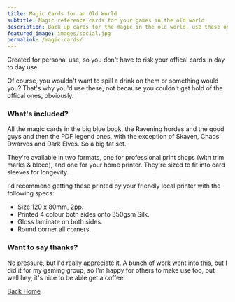 ```yaml
---
title: Magic Cards for an Old World
subtitle: Magic reference cards for your games in the old world.
description: Back up cards for the magic in the old world, use these on your table rather than the offical ones
featured_image: images/social.jpg
permalink: /magic-cards/
---
```


Created for personal use, so you don't have to risk your offical cards in day to day use. 

Of course, you wouldn't want to spill a drink on them or something would you? That's why you'd use these, not because you couldn't get hold of the offical ones, obviously.

### What's included?
All the magic cards in the big blue book, the Ravening hordes and the good guys and then the PDF legend ones, with the exception of Skaven, Chaos Dwarves and Dark Elves. So a big fat set.

They're available in two formats, one for professional print shops (with trim marks & bleed), and one for your home printer. They're sized to fit into card sleeves for longevity. 

I'd recommend getting these printed by your friendly local printer with the following specs:
- Size 120 x 80mm, 2pp.
- Printed 4 colour both sides onto 350gsm Silk. 
- Gloss laminate on both sides.
- Round corner all corners.

### Want to say thanks?
No pressure, but I'd really appreciate it. A bunch of work went into this, but I did it for my gaming group, so I'm happy for others to make use too, but well hey, it's nice to be able get a coffee!
<div id="donate-button-container">
<div id="donate-button"></div>
<script src="https://www.paypalobjects.com/donate/sdk/donate-sdk.js" charset="UTF-8"></script>
<script>
PayPal.Donation.Button({
env:'production',
hosted_button_id:'924JP2TJMAMWL',
image: {
src:'https://www.paypalobjects.com/en_GB/i/btn/btn_donate_LG.gif',
alt:'Donate with PayPal button',
title:'PayPal - The safer, easier way to pay online!',
}
}).render('#donate-button');
</script>
</div>

<script type="text/javascript" src="https://cdnjs.buymeacoffee.com/1.0.0/button.prod.min.js" data-name="bmc-button" data-slug="martycarcosa" data-color="#40DCA5" data-emoji="🤘"  data-font="Lato" data-text="Buy me a coffee" data-outline-color="#000000" data-font-color="#ffffff" data-coffee-color="#FFDD00" ></script>

[Back Home](/)